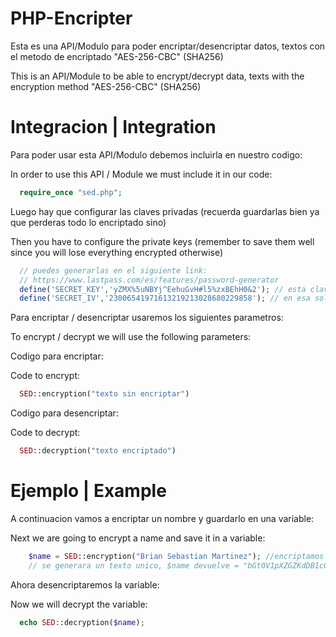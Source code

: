 # PHP-Encripter
Esta es una API/Modulo para poder encriptar/desencriptar datos, textos con el metodo de encriptado "AES-256-CBC" (SHA256)

This is an API/Module to be able to encrypt/decrypt data, texts with the encryption method "AES-256-CBC" (SHA256)
# Integracion | Integration
Para poder usar esta API/Modulo debemos incluirla en nuestro codigo:

In order to use this API / Module we must include it in our code:
```php
  require_once "sed.php";
```
Luego hay que configurar las claves privadas (recuerda guardarlas bien ya que perderas todo lo encriptado sino)

Then you have to configure the private keys (remember to save them well since you will lose everything encrypted otherwise)
```php
  // puedes generarlas en el siguiente link:
  // https://www.lastpass.com/es/features/password-generator
  define('SECRET_KEY','yZMX%5uNBYj^EehuGvH#l5%zxBEhH0&2'); // esta clave puede contener mayusculas, minusculas, numeros y simbolos
  define('SECRET_IV','23006541971613219213028680229858'); // en esa solo se pueden numeros
```
Para encriptar / desencriptar usaremos los siguientes parametros:

To encrypt / decrypt we will use the following parameters:

Codigo para encriptar:

Code to encrypt:
```php
  SED::encryption("texto sin encriptar")
```

Codigo para desencriptar:

Code to decrypt:
```php
  SED::decryption("texto encriptado")
```
# Ejemplo | Example
A continuacion vamos a encriptar un nombre y guardarlo en una variable:

Next we are going to encrypt a name and save it in a variable:
```php
    $name = SED::encryption("Brian Sebastian Martinez"); //encriptamos texto, tambien se pueden variables
    // se generara un texto unico, $name devuelve = "bGt0V1pXZGZKdDB1cCtndWphSUpLVjZXQ2FoYVZ4eWtZUTl1SUJNSGZscz0="
  ```
Ahora desencriptaremos la variable:

Now we will decrypt the variable:
```php
  echo SED::decryption($name);
```
	
  
